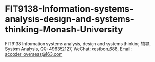 # FIT9138-Information-systems-analysis-design-and-systems-thinking-Monash-University
FIT9138 Information systems analysis, design and systems thinking 辅导, System Analysis, QQ: 496352127, WeChat: cestbon_688, Email: accoder_overseas@163.com
